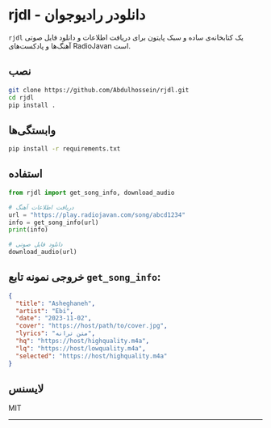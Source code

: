 
# rjdl - دانلودر رادیوجوان

`rjdl` یک کتابخانه‌ی ساده و سبک پایتون برای دریافت اطلاعات و دانلود فایل صوتی آهنگ‌ها و پادکست‌های RadioJavan است.

## نصب

```bash
git clone https://github.com/Abdulhossein/rjdl.git
cd rjdl
pip install .
```

## وابستگی‌ها

```bash
pip install -r requirements.txt
```

## استفاده

```python
from rjdl import get_song_info, download_audio

# دریافت اطلاعات آهنگ
url = "https://play.radiojavan.com/song/abcd1234"
info = get_song_info(url)
print(info)

# دانلود فایل صوتی
download_audio(url)
```

## خروجی نمونه تابع `get_song_info`:

```json
{
  "title": "Asheghaneh",
  "artist": "Ebi",
  "date": "2023-11-02",
  "cover": "https://host/path/to/cover.jpg",
  "lyrics": "متن ترانه",
  "hq": "https://host/highquality.m4a",
  "lq": "https://host/lowquality.m4a",
  "selected": "https://host/highquality.m4a"
}
```

## لایسنس

MIT

---
